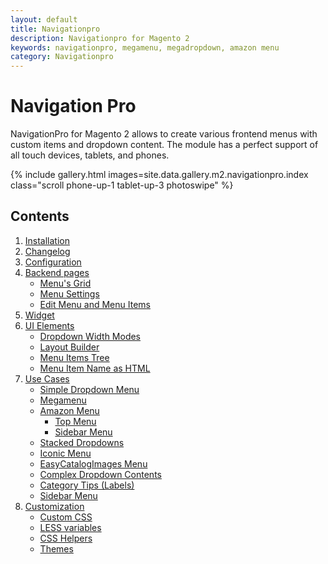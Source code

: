 ```yaml
---
layout: default
title: Navigationpro
description: Navigationpro for Magento 2
keywords: navigationpro, megamenu, megadropdown, amazon menu
category: Navigationpro
---
```


# Navigation Pro

NavigationPro for Magento 2 allows to create various frontend menus with
custom items and dropdown content. The module has a perfect support of all touch
devices, tablets, and phones.

{% include gallery.html images=site.data.gallery.m2.navigationpro.index class="scroll phone-up-1 tablet-up-3 photoswipe" %}

## Contents

 1. [Installation](/m2/extensions/navigationpro/installation/)
 2. [Changelog](/m2/extensions/navigationpro/changelog/)
 3. [Configuration](/m2/extensions/navigationpro/configuration/)
 4. [Backend pages](/m2/extensions/navigationpro/backend/)
    - [Menu's Grid](/m2/extensions/navigationpro/backend/menu-grid/)
    - [Menu Settings](/m2/extensions/navigationpro/backend/menu-settings/)
    - [Edit Menu and Menu Items](/m2/extensions/navigationpro/backend/menu-edit/)
 5. [Widget](/m2/extensions/navigationpro/widget/)
 6. [UI Elements](/m2/extensions/navigationpro/ui/)
    - [Dropdown Width Modes](/m2/extensions/navigationpro/ui/dropdown-width-modes/)
    - [Layout Builder](/m2/extensions/navigationpro/ui/dropdown-layout-builder/)
    - [Menu Items Tree](/m2/extensions/navigationpro/ui/menu-items-tree/)
    - [Menu Item Name as HTML](/m2/extensions/navigationpro/ui/menu-item-name-as-html/)
 7. [Use Cases](/m2/extensions/navigationpro/use-cases/)
    - [Simple Dropdown Menu](/m2/extensions/navigationpro/use-cases/simple-menu/)
    - [Megamenu](/m2/extensions/navigationpro/use-cases/megamenu/)
    - [Amazon Menu](/m2/extensions/navigationpro/use-cases/amazon-menu/)
      - [Top Menu](/m2/extensions/navigationpro/use-cases/amazon-menu/#top-menu)
      - [Sidebar Menu](/m2/extensions/navigationpro/use-cases/amazon-menu/#sidebar-menu)
    - [Stacked Dropdowns](/m2/extensions/navigationpro/use-cases/stacked-dropdowns/)
    - [Iconic Menu](/m2/extensions/navigationpro/use-cases/iconic-menu/)
    - [EasyCatalogImages Menu](/m2/extensions/navigationpro/use-cases/easycatalogimages-widget/)
    - [Complex Dropdown Contents](/m2/extensions/navigationpro/use-cases/complex-content/)
    - [Category Tips (Labels)](/m2/extensions/navigationpro/use-cases/category-tips/)
    - [Sidebar Menu](/m2/extensions/navigationpro/use-cases/sidebar-menu/)
 8. [Customization](/m2/extensions/navigationpro/customization/)
    - [Custom CSS](/m2/extensions/navigationpro/customization/custom-css/)
    - [LESS variables](/m2/extensions/navigationpro/customization/less-variables/)
    - [CSS Helpers](/m2/extensions/navigationpro/customization/css-helpers)
    - [Themes](/m2/extensions/navigationpro/themes/)
